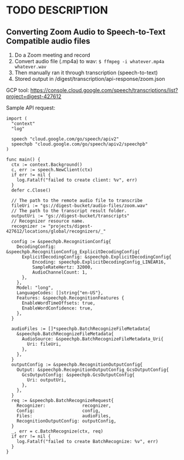 # TODO DESCRIPTION

## Converting Zoom Audio to Speech-to-Text Compatible audio files

1. Do a Zoom meeting and record
2. Convert audio file (.mp4a) to wav:  `$ ffmpeg -i whatever.mp4a whatever.wav`
3. Then manually ran it through transcription (speech-to-text)
4. Stored output in /digest/transcription/api-response/zoom.json


GCP tool: https://console.cloud.google.com/speech/transcriptions/list?project=digest-427612

Sample API request:
```
import (
  "context"
  "log"

  speech "cloud.google.com/go/speech/apiv2"
  speechpb "cloud.google.com/go/speech/apiv2/speechpb"
)

func main() {
  ctx := context.Background()
  c, err := speech.NewClient(ctx)
  if err != nil {
    log.Fatalf("failed to create client: %v", err)
  }
  defer c.Close()

  // The path to the remote audio file to transcribe
  fileUri := "gs://digest-bucket/audio-files/zoom.wav"
  // The path to the transcript result folder.
  outputUri := "gs://digest-bucket/transcripts"
  // Recognizer resource name.
  recognizer := "projects/digest-427612/locations/global/recognizers/_"

  config := &speechpb.RecognitionConfig{
    DecodingConfig: &speechpb.RecognitionConfig_ExplicitDecodingConfig{
      ExplicitDecodingConfig: &speechpb.ExplicitDecodingConfig{
          Encoding: speechpb.ExplicitDecodingConfig_LINEAR16,
          SampleRateHertz: 32000,
          AudioChannelCount: 1,
      },
    },
    Model: "long",
    LanguageCodes: []string{"en-US"},
    Features: &speechpb.RecognitionFeatures {
      EnableWordTimeOffsets: true,
      EnableWordConfidence: true,
    },
  }

  audioFiles := []*speechpb.BatchRecognizeFileMetadata{
    &speechpb.BatchRecognizeFileMetadata{
      AudioSource: &speechpb.BatchRecognizeFileMetadata_Uri{
        Uri: fileUri,
      },
    },
  }
  outputConfig := &speechpb.RecognitionOutputConfig{
    Output: &speechpb.RecognitionOutputConfig_GcsOutputConfig{
      GcsOutputConfig: &speechpb.GcsOutputConfig{
        Uri: outputUri,
      },
    },
  }
  req := &speechpb.BatchRecognizeRequest{
    Recognizer:              recognizer,
    Config:                  config,
    Files:                   audioFiles,
    RecognitionOutputConfig: outputConfig,
  }
  _, err = c.BatchRecognize(ctx, req)
  if err != nil {
    log.Fatalf("failed to create BatchRecognize: %v", err)
  }
}
```
